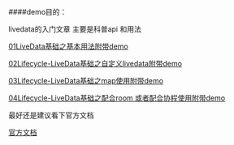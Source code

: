 ####demo目的：

livedata的入门文章  主要是科普api 和用法



[01LiveData基础之基本用法附带demo](https://github.com/yuanweiwork/liveDataDemo/blob/master/blog/01Lifecycle-LiveData%E5%9F%BA%E7%A1%80%E4%B9%8B%E5%9F%BA%E6%9C%AC%E7%94%A8%E6%B3%95%E9%99%84%E5%B8%A6demo.md)

[02Lifecycle-LiveData基础之自定义livedata附带demo](https://github.com/yuanweiwork/liveDataDemo/blob/master/blog/02Lifecycle-LiveData%E5%9F%BA%E7%A1%80%E4%B9%8B%E8%87%AA%E5%AE%9A%E4%B9%89livedata%E9%99%84%E5%B8%A6demo.md)

[03Lifecycle-LiveData基础之map使用附带demo](https://github.com/yuanweiwork/liveDataDemo/blob/master/blog/03Lifecycle-LiveData%E5%9F%BA%E7%A1%80%E4%B9%8Bmap%E4%BD%BF%E7%94%A8%E9%99%84%E5%B8%A6demo.md)

[04Lifecycle-LiveData基础之配合room 或者配合协程使用附带demo](https://github.com/yuanweiwork/liveDataDemo/blob/master/blog/04Lifecycle-LiveData%E5%9F%BA%E7%A1%80%E4%B9%8B%E9%85%8D%E5%90%88room%20%E6%88%96%E8%80%85%E9%85%8D%E5%90%88%E5%8D%8F%E7%A8%8B%E4%BD%BF%E7%94%A8%E9%99%84%E5%B8%A6demo.md)



最好还是建议看下官方文档  

[官方文档](https://developer.android.google.cn/topic/libraries/architecture/livedata?hl=zh_cn)

